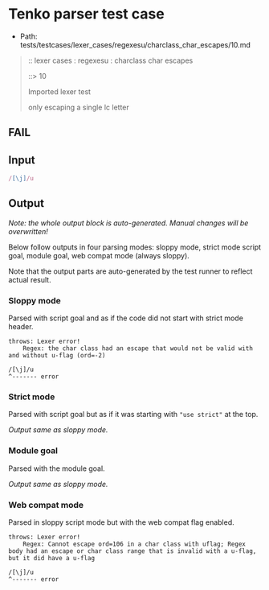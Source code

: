 # Tenko parser test case

- Path: tests/testcases/lexer_cases/regexesu/charclass_char_escapes/10.md

> :: lexer cases : regexesu : charclass char escapes
>
> ::> 10
>
> Imported lexer test
>
> only escaping a single lc letter

## FAIL

## Input

`````js
/[\j]/u
`````

## Output

_Note: the whole output block is auto-generated. Manual changes will be overwritten!_

Below follow outputs in four parsing modes: sloppy mode, strict mode script goal, module goal, web compat mode (always sloppy).

Note that the output parts are auto-generated by the test runner to reflect actual result.

### Sloppy mode

Parsed with script goal and as if the code did not start with strict mode header.

`````
throws: Lexer error!
    Regex: the char class had an escape that would not be valid with and without u-flag (ord=-2)

/[\j]/u
^------- error
`````

### Strict mode

Parsed with script goal but as if it was starting with `"use strict"` at the top.

_Output same as sloppy mode._

### Module goal

Parsed with the module goal.

_Output same as sloppy mode._

### Web compat mode

Parsed in sloppy script mode but with the web compat flag enabled.

`````
throws: Lexer error!
    Regex: Cannot escape ord=106 in a char class with uflag; Regex body had an escape or char class range that is invalid with a u-flag, but it did have a u-flag

/[\j]/u
^------- error
`````

